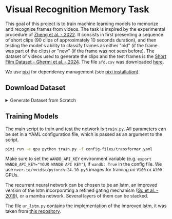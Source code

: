 # Visual Recognition Memory Task

This goal of this project is to train machine learning models to memorize and recognize frames from videos. The task is inspired by the experimental procedure of [Zheng et al. - 2022](https://doi.org/10.1038/s41593-022-01020-w). It consists in first presenting a sequence of short clips (90 clips of approximately 10 seconds duration), and then testing the model's ability to classify frames as either "old" (if the frame was part of the clips) or "new" (if the frame was not seen before). The dataset of videos used to generate the clips and the test frames is the [Short Film Dataset - Ghermi et al. - 2024](https://arxiv.org/abs/2406.10221). The file `sfd.csv` was downloaded [here](https://github.com/ridouaneg/sf20k/blob/main/data/sfd.csv).

We use [pixi](https://pixi.sh) for dependency management (see [pixi installation](https://pixi.sh/v0.45.0/#installation)).

## Download Dataset

<details>
    <summary>Generate Dataset from Scratch</summary>

### Download Videos

```bash
pixi run python download_videos.py
```

### Preprocess Videos

Videos are first preprocessed by feeding each of their frames to a pretrained convolutional neural network (pytorch's resnet18 by default) to extract 512 dimensional feature vectors for each frame.

```bash
pixi run -e gpu python preprocess_videos.py
```

### Generate Dataset
Generate the indices of the frames to be used for training and testing.

```bash
pixi run generate_dataset.py
```

</details>

## Training Models

The main script to train and test the network is `train.py`. All parameters can be set in a YAML configuration file, which is passed as an argument to the script.

```bash
pixi run -e gpu python train.py -f config-files/transformer.yaml
```

Make sure to set the `WANDB_API_KEY` environment variable (e.g. `export WANDB_API_KEY="YOUR WANDB API KEY"`), if `wandb: True` in the config file. We use `nvcr.io/nvidia/pytorch:24.10-py3` images for training on `V100` or `A100` GPUs.

The recurrent neural network can be chosen to be an lstm, an improved version of the lstm incorporating a refined gating mechanism ([Gu et al. - 2019](https://arxiv.org/abs/1910.09890)), or a mamba network. Several layers of them can be stacked.

The file `ur_lstm.py` contains the implementation of the improved lstm, it was taken from [this repository](https://gist.github.com/abhshkdz/185f6babd3858fa7c5f0bc986bbca767).
